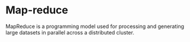 # Map-reduce

MapReduce is a programming model used for processing and generating large datasets in parallel across a distributed cluster. 
